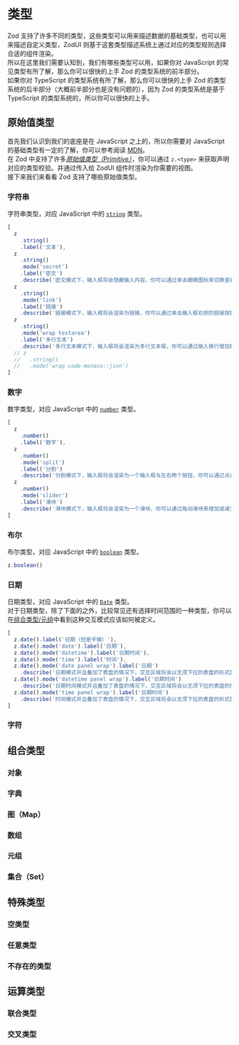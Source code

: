 # 类型

Zod 支持了许多不同的类型，这些类型可以用来描述数据的基础类型，也可以用来描述自定义类型，ZodUI 则基于这套类型描述系统上通过对应的类型规则选择合适的组件渲染。\
所以在这里我们需要认知到，我们有哪些类型可以用，如果你对 JavaScript 的常见类型有所了解，那么你可以很快的上手 Zod 的类型系统的前半部分。\
如果你对 TypeScript 的类型系统有所了解，那么你可以很快的上手 Zod 的类型系统的后半部分（大概前半部分也是没有问题的），因为 Zod 的类型系统是基于 TypeScript 的类型系统的，所以你可以很快的上手。

## 原始值类型

首先我们认识到我们的底座是在 JavaScript 之上的，所以你需要对 JavaScript 的基础类型有一定的了解，你可以参考阅读 [MDN](https://developer.mozilla.org/zh-CN/docs/Web/JavaScript/Data_structures)。\
在 Zod 中支持了许多[*原始值类型（Primitive）*](https://developer.mozilla.org/zh-CN/docs/Web/JavaScript/Data_structures#%E5%8E%9F%E5%A7%8B%E5%80%BC)，你可以通过 `z.<type>` 来获取声明对应的类型校验。并通过传入给 ZodUI 组件时渲染为你需要的视图。\
接下来我们来看看 Zod 支持了哪些原始值类型。

### 字符串

字符串类型，对应 JavaScript 中的 [`string`](https://developer.mozilla.org/zh-CN/docs/Web/JavaScript/Reference/Global_Objects/String) 类型。

```typescript zodui:preview
[
  z
    .string()
    .label('文本'),
  z
    .string()
    .mode('secret')
    .label('密文')
    .describe('密文模式下，输入框将会隐藏输入内容，你可以通过单击眼睛图标来切换查看模式。'),
  z
    .string()
    .mode('link')
    .label('链接')
    .describe('链接模式下，输入框将会渲染为链接，你可以通过单击输入框右侧的链接按钮来跳转到对应的输入内容所在的地址。'),
  z
    .string()
    .mode('wrap textarea')
    .label('多行文本')
    .describe('多行文本模式下，输入框将会渲染为多行文本框，你可以通过输入换行增加输入框的高度。'),
  // z
  //   .string()
  //   .mode('wrap code-monaco::json')
]
```

### 数字

数字类型，对应 JavaScript 中的 [`number`](https://developer.mozilla.org/zh-CN/docs/Web/JavaScript/Reference/Global_Objects/Number) 类型。

```typescript zodui:preview
[
  z
    .number()
    .label('数字'),
  z
    .number()
    .mode('split')
    .label('分割')
    .describe('分割模式下，输入框将会渲染为一个输入框与左右两个按钮，你可以通过点击按钮来增加或减少输入框的值。'),
  z
    .number()
    .mode('slider')
    .label('滑块')
    .describe('滑块模式下，输入框将会渲染为一个滑块，你可以通过拖动滑块来增加或减少输入框的值。'),
]
```

### 布尔

布尔类型，对应 JavaScript 中的 [`boolean`](https://developer.mozilla.org/zh-CN/docs/Web/JavaScript/Reference/Global_Objects/Boolean) 类型。

```typescript zodui:preview
z.boolean()
```

### 日期

日期类型，对应 JavaScript 中的 [`Date`](https://developer.mozilla.org/zh-CN/docs/Web/JavaScript/Reference/Global_Objects/Date) 类型。\
对于日期类型，除了下面的之外，比较常见还有选择时间范围的一种类型，你可以在[组合类型/元组](#元组)中看到这种交互模式应该如何被定义。

```typescript zodui:preview
[
  z.date().label('日期（但是手输）'),
  z.date().mode('date').label('日期'),
  z.date().mode('datetime').label('日期时间'),
  z.date().mode('time').label('时间'),
  z.date().mode('date panel wrap').label('日期')
    .describe('日期模式并且叠加了表盘的情况下，交互区域将会以无须下拉的表盘的形式展示。'),
  z.date().mode('datetime panel wrap').label('日期时间')
    .describe('日期时间模式并且叠加了表盘的情况下，交互区域将会以无须下拉的表盘的形式展示。'),
  z.date().mode('time panel wrap').label('日期时间')
    .describe('时间模式并且叠加了表盘的情况下，交互区域将会以无须下拉的表盘的形式展示。'),
]
```

### 字符

## 组合类型

### 对象

### 字典

### 图（Map）

### 数组

### 元组

### 集合（Set）

## 特殊类型

### 空类型

### 任意类型

### 不存在的类型

## 运算类型

### 联合类型

### 交叉类型
